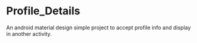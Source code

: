 # Profile_Details
An android material design simple project to accept profile info and display in another activity.
